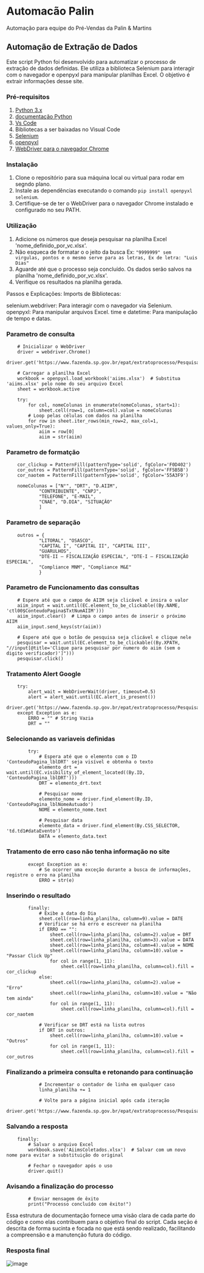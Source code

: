 # Automacão Palin
Automação para equipe do Pré-Vendas da Palin &amp; Martins
## Automação de Extração de Dados


Este script Python foi desenvolvido para automatizar o processo de extração de dados definidas. Ele utiliza a biblioteca Selenium para interagir com o navegador e openpyxl para manipular planilhas Excel. O objetivo é extrair informações desse site.

### Pré-requisitos

1. [Python 3.x](https://www.python.org/ftp/python/3.12.3/python-3.12.3-amd64.exe)
2. [documentação Python](https://docs.python.org/pt-br/3/tutorial/)
3. [Vs Code](https://code.visualstudio.com/)
4. Bibliotecas a ser baixadas no Visual Code
5. [Selenium](https://selenium-python.readthedocs.io/)
6. [openpyxl](https://openpyxl.readthedocs.io/en/stable/)
7. [WebDriver para o navegador Chrome](https://www.selenium.dev/pt-br/documentation/webdriver/)

### Instalação

1. Clone o repositório para sua máquina local ou virtual para rodar em segndo plano.
2. Instale as dependências executando o comando `pip install openpyxl selenium`.
3. Certifique-se de ter o WebDriver para o navegador Chrome instalado e configurado no seu PATH.

### Utilização

1. Adicione os números que deseja pesquisar na planilha Excel 'nome_definido_por_vc.xlsx'.
2. Não esqueca de formatar o o jeito da busca Ex: `"9999999" sem virgulas, pontos e o mesmo serve para as letras, Ex de letra: "Luis Dias"`
3. Aguarde até que o processo seja concluído. Os dados serão salvos na planilha 'nome_definido_por_vc.xlsx'.
4. Verifique os resultados na planilha gerada.

Passos e Explicações:
Imports de Bibliotecas:

selenium.webdriver: Para interagir com o navegador via Selenium.
openpyxl: Para manipular arquivos Excel.
time e datetime: Para manipulação de tempo e datas.


### Parametro de consulta

        # Inicializar o WebDriver
        driver = webdriver.Chrome()
        driver.get('https://www.fazenda.sp.gov.br/epat/extratoprocesso/PesquisarExtrato.aspx')
        
        # Carregar a planilha Excel
        workbook = openpyxl.load_workbook('aiims.xlsx')  # Substitua 'aiims.xlsx' pelo nome do seu arquivo Excel
        sheet = workbook.active

        try:
            for col, nomeColunas in enumerate(nomeColunas, start=1):
                sheet.cell(row=1, column=col).value = nomeColunas
            # Loop pelas células com dados na planilha
            for row in sheet.iter_rows(min_row=2, max_col=1, values_only=True):
                aiim = row[0]
                aiim = str(aiim)

### Parametro de formatção
        
        cor_clickup = PatternFill(patternType='solid', fgColor='F0D402')
        cor_outros = PatternFill(patternType='solid', fgColor='FF5B5B')
        cor_naotem = PatternFill(patternType='solid', fgColor='55A3F9')

        nomeColunas = ["N°", "DRT", "D.AIIM", 
                "CONTRIBUINTE", "CNPJ", 
                "TELEFONE", "E-MAIL", 
                "CNAE", "D.DIA", "SITUAÇÂO"
                ]
### Parametro de separação
        
        outros = {
                "LITORAL", "OSASCO", 
                "CAPITAL I", "CAPITAL II", "CAPITAL III", 
                "GUARULHOS", 
                "DTE-II – FISCALIZAÇÃO ESPECIAL", "DTE-I – FISCALIZAÇÃO ESPECIAL",
                "Compliance MNM", "Compliance M&E"
                }
        
### Parametro de Funcionamento das consultas
        # Espere até que o campo de AIIM seja clicável e insira o valor
        aiim_input = wait.until(EC.element_to_be_clickable((By.NAME, 'ctl00$ConteudoPagina$TxtNumAIIM')))
        aiim_input.clear()  # Limpa o campo antes de inserir o próximo AIIM
        aiim_input.send_keys(str(aiim))

        # Espere até que o botão de pesquisa seja clicável e clique nele
        pesquisar = wait.until(EC.element_to_be_clickable((By.XPATH, "//input[@title='Clique para pesquisar por numero do aiim (sem o digito verificador)']")))
        pesquisar.click()

### Tratamento Alert Google
        try:
            alert_wait = WebDriverWait(driver, timeout=0.5)
            alert = alert_wait.until(EC.alert_is_present())
            driver.get('https://www.fazenda.sp.gov.br/epat/extratoprocesso/PesquisarExtrato.aspx')
        except Exception as e:
            ERRO = "" # String Vazia
            DRT = ""
### Selecionando as variaveis definidas
            try:
                # Espera até que o elemento com o ID 'ConteudoPagina_lblDRT' seja visível e obtenha o texto
                elemento_drt = wait.until(EC.visibility_of_element_located((By.ID, 'ConteudoPagina_lblDRT')))
                DRT = elemento_drt.text

                # Pesquisar nome
                elemento_nome = driver.find_element(By.ID, 'ConteudoPagina_lblNomeAutuado')
                NOME = elemento_nome.text

                # Pesquisar data
                elemento_data = driver.find_element(By.CSS_SELECTOR, 'td.td1#dataEvento')
                DATA = elemento_data.text
### Tratamento de erro caso não tenha informação no site
            except Exception as e:
                # Se ocorrer uma exceção durante a busca de informações, registre o erro na planilha
                ERRO = str(e)
### Inserindo o resultado
            finally:
                # Exibe a data do Dia
                sheet.cell(row=linha_planilha, column=9).value = DATE
                # Verificar se há erro e escrever na planilha
                if ERRO == "":
                    sheet.cell(row=linha_planilha, column=2).value = DRT
                    sheet.cell(row=linha_planilha, column=3).value = DATA
                    sheet.cell(row=linha_planilha, column=4).value = NOME
                    sheet.cell(row=linha_planilha, column=10).value = "Passar Click Up"
                    for col in range(1, 11):
                        sheet.cell(row=linha_planilha, column=col).fill = cor_clickup
                else:
                    sheet.cell(row=linha_planilha, column=2).value = "Erro"
                    sheet.cell(row=linha_planilha, column=10).value = "Não tem ainda"
                    for col in range(1, 11):
                        sheet.cell(row=linha_planilha, column=col).fill = cor_naotem
                    
                # Verificar se DRT está na lista outros
                if DRT in outros:
                    sheet.cell(row=linha_planilha, column=10).value = "Outros"
                    for col in range(1, 11):
                        sheet.cell(row=linha_planilha, column=col).fill = cor_outros
### Finalizando a primeira consulta e retonando para continuação
                # Incrementar o contador de linha em qualquer caso
                linha_planilha += 1

                # Volte para a página inicial após cada iteração
                driver.get('https://www.fazenda.sp.gov.br/epat/extratoprocesso/PesquisarExtrato.aspx')
            
### Salvando a resposta
        finally:
            # Salvar o arquivo Excel
            workbook.save('AiimsColetados.xlsx')  # Salvar com um novo nome para evitar a substituição do original
        
            # Fechar o navegador após o uso
            driver.quit()
### Avisando a finalização do processo
            # Enviar mensagem de êxito
            print("Processo concluído com êxito!")

Essa estrutura de documentação fornece uma visão clara de cada parte do código e como elas contribuem para o objetivo final do script. Cada seção é descrita de forma sucinta e focada no que está sendo realizado, facilitando a compreensão e a manutenção futura do código.

### Resposta final
![image](https://github.com/rafaelgoncalves2201/Automacao_Palin-Martins/assets/156006438/f8c763f1-e134-421d-bc9b-5d6e02c51fa5)

